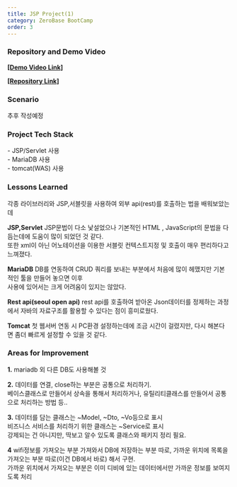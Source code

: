 ```yaml
---
title: JSP Project(1)
category: ZeroBase BootCamp
order: 3
---
```

### Repository and Demo Video

[**[Demo Video Link]**](https://vimeo.com/823358509?share=copy)

[**[Repository Link]**](https://github.com/HyunsooZo/zerobase-Mission1)

### Scenario

추후 작성예정

### Project Tech Stack

<div class="content-box">
- JSP/Servlet 사용<br>
- MariaDB 사용<br>
- tomcat(WAS) 사용<br>
</div>

### Lessons Learned

각종 라이브러리와 JSP,서블릿을 사용하여 외부 api(rest)를 호출하는 법을 배워보았는데 <br>

**JSP,Servlet**
JSP문법이 다소 낯설었으나 기본적인 HTML , JavaScript의 문법을 다듬는데에 도움이 많이 되었던 것 같다. <br>
또한 xml이 아닌 어노테이션을 이용한 서블릿 컨텍스트지정 및 호출이 매우 편리하다고 느껴졌다. 

**MariaDB**
DB를 연동하여 CRUD 쿼리를 보내는 부분에서 처음에 많이 헤맸지만 기본적인 툴을 만들어 놓으면 이후<br> 
사용에 있어서는 크게 어려움이 있지는 않았다. <br>

**Rest api(seoul open api)**
rest api를 호출하여 받아온 Json데이터를 정제하는 과정에서 자바의 자료구조를 활용할 수 있다는 점이 흥미로웠다.<br> 

**Tomcat**
첫 웹서버 연동 시 PC환경 설정하는데에 조금 시간이 걸렸지만, 다시 해본다면 좀더 빠르게 설정할 수 있을 것 같다. 

### Areas for Improvement   

**1.** mariadb 외 다른 DB도 사용해볼 것 <br>

**2.** 데이터를 연결, close하는 부분은 공통으로 처리하기.<br>
베이스클래스로 만들어서 상속을 통해서 처리하거나, 유틸리티클래스를 만들어서 공통으로 처리하는 방법 등..
<br>

**3.** 
데이터를 담는 클래스는 ~Model, ~Dto, ~Vo등으로 표시 <br>
비즈니스 서비스를 처리하기 위한 클래스는 ~Service로 표시<br>
강제되는 건 아니지만, 딱보고 알수 있도록 클래스와 패키지 정리 필요.
<br>

**4** wifi정보를 가져오는 부분 가져와서 DB에 저장하는 부분 따로, 가까운 위치에 목록을 가져오는 부분 따로(이건 DB에서 바로) 해서 구현.<br> 
 가까운 위치에서 가져오는 부분은 이미 디비에 있는 데이터에서만 가까운 정보를 보여지도록 처리
 <br>


